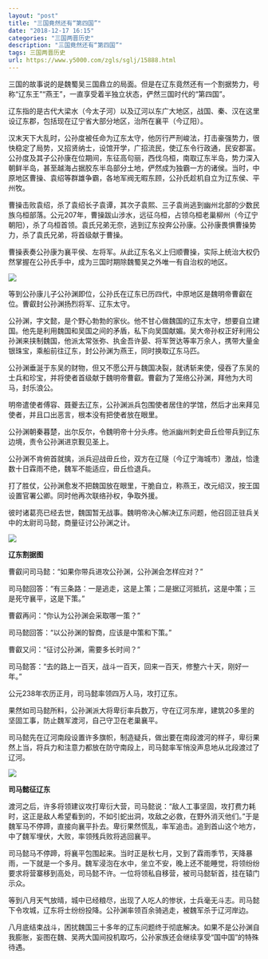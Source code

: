 ```yaml
---
layout: "post"
title: "三国竟然还有“第四国”"
date: "2018-12-17 16:15"
categories: "三国两晋历史"
description: "三国竟然还有“第四国”"
tags: 三国两晋历史
url: https://www.y5000.com/zgls/sglj/15888.html
---
```






三国的故事说的是魏蜀吴三国鼎立的局面。但是在辽东竟然还有一个割据势力，号称“辽东王”“燕王”，一直享受着半独立状态，俨然三国时代的“第四国”。

辽东指的是古代大梁水（今太子河）以及辽河以东广大地区，战国、秦、汉在这里设辽东郡，包括现在辽宁省大部分地区，治所在襄平（今辽阳）。

汉末天下大乱时，公孙度被任命为辽东太守，他厉行严刑峻法，打击豪强势力，很快稳定了局势，又招贤纳士，设馆开学，广招流民，使辽东令行政通，民安郡富。公孙度及其子公孙康在位期间，东征高句丽，西伐乌桓，南取辽东半岛，势力深入朝鲜半岛，甚至越海占据胶东半岛部分土地，俨然成为独霸一方的诸侯。当时，中原地区曹操、袁绍等群雄争霸，各地军阀无暇东顾，公孙氏趁机自立为辽东侯、平州牧。

曹操击败袁绍，杀了袁绍长子袁谭，其次子袁熙、三子袁尚逃到幽州北部的少数民族乌桓部落。公元207年，曹操跋山涉水，远征乌桓，占领乌桓老巢柳州（今辽宁朝阳），杀了乌桓首领。袁氏兄弟无奈，逃到辽东投奔公孙康。公孙康畏惧曹操势力，杀了袁氏兄弟，将首级献于曹操。

曹操表奏公孙康为襄平侯、左将军。从此辽东名义上归顺曹操，实际上统治大权仍然掌握在公孙氏手中，成为三国时期除魏蜀吴之外唯一有自治权的地区。

![](https://img.y5000.com/uploads/allimg/170303/114Q94535-0.jpg)

等到公孙康儿子公孙渊即位，公孙氏在辽东已历四代，中原地区是魏明帝曹叡在位。曹叡封公孙渊扬烈将军、辽东太守。

公孙渊，字文懿，是个野心勃勃的家伙。他不甘心做魏国的辽东太守，想要自立建国。他先是利用魏国和吴国之间的矛盾，私下向吴国献媚。吴大帝孙权正好利用公孙渊来挟制魏国，他派太常张弥、执金吾许晏、将军贺达等率万余人，携带大量金银珠宝，乘船前往辽东，封公孙渊为燕王，同时换取辽东马匹。

公孙渊垂涎于东吴的财物，但又不愿公开与魏国决裂，就诱斩来使，侵吞了东吴的士兵和珍宝，并将使者首级献于魏明帝曹叡。曹叡为了笼络公孙渊，拜他为大司马，封乐浪公。

明帝遣使者傅容、聂夔去辽东，公孙渊派兵包围使者居住的学馆，然后才出来拜见使者，并且口出恶言，根本没有把使者放在眼里。

公孙渊朝秦暮楚，出尔反尔，令魏明帝十分头疼。他派幽州刺史毌丘俭带兵到辽东边境，责令公孙渊进京觐见圣上。

公孙渊不肯俯首就擒，派兵迎战毌丘俭，双方在辽隧（今辽宁海城市）激战，恰逢数十日霖雨不绝，魏军不能适应，毌丘俭退兵。

打了胜仗，公孙渊愈发不把魏国放在眼里，干脆自立，称燕王，改元绍汉，按王国设置官署公卿。同时他再次联络孙权，争取外援。

彼时诸葛亮已经去世，魏国暂无战事。魏明帝决心解决辽东问题，他召回正驻兵关中的太尉司马懿，商量征讨公孙渊之计。

![](https://img.y5000.com/uploads/allimg/170303/8-1F303114500215.jpg)

**辽东割据图**

曹叡问司马懿：“如果你带兵进攻公孙渊，公孙渊会怎样应对？”

司马懿回答：“有三条路：一是逃走，这是上策；二是据辽河抵抗，这是中策；三是死守襄平，这是下策。”

曹叡再问：“你认为公孙渊会采取哪一策？”

司马懿回答：“以公孙渊的智商，应该是中策和下策。”

曹叡又问：“征讨公孙渊，需要多长时间？”

司马懿答：“去的路上一百天，战斗一百天，回来一百天，修整六十天，刚好一年。”

公元238年农历正月，司马懿率领四万人马，攻打辽东。

果然如司马懿所料，公孙渊派大将卑衍率兵数万，守在辽河东岸，建筑20多里的坚固工事，防止魏军渡河，自己守卫在老巢襄平。

司马懿先在辽河南段设置许多旗帜，制造疑兵，做出要在南段渡河的样子，卑衍果然上当，将兵力和注意力都放在防守南段上，司马懿率军悄没声息地从北段渡过了辽河。

![](https://img.y5000.com/uploads/allimg/170303/114Q9EC-1.jpg)

**司马懿征辽东**

渡河之后，许多将领建议攻打卑衍大营，司马懿说：“敌人工事坚固，攻打费力耗时，这正是敌人希望看到的，不如引蛇出洞，攻敌之必救，在野外消灭他们。”于是魏军马不停蹄，直接向襄平扑去。卑衍果然慌乱，率军追击。追到首山这个地方，中了魏军埋伏，大败，率领残兵败将逃回襄平。

司马懿马不停蹄，将襄平包围起来。当时正是秋七月，又到了霖雨季节，天降暴雨，一下就是一个多月。魏军浸泡在水中，坐立不安，晚上还不能睡觉，将领纷纷要求将营寨移到高处，司马懿不许。一位将领私自移营，被司马懿斩首，挂在辕门示众。

等到八月天气放晴，城中已经粮尽，出现了人吃人的惨状，士兵毫无斗志。司马懿下令攻城，辽东将士纷纷投降。公孙渊率领百余骑逃走，被魏军杀于辽河岸边。

八月底结束战斗，困扰魏国三十多年的辽东问题终于彻底解决。如果不是公孙渊自我膨胀，妄图在魏、吴两大国间投机取巧，公孙家族还会继续享受“国中国”的特殊待遇。
